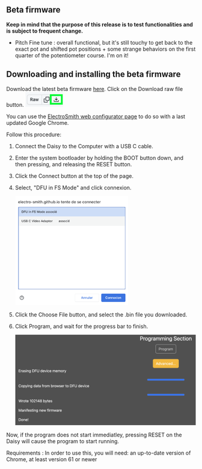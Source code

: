 ## Beta firmware

**Keep in mind that the purpose of this release is to test functionalities and is subject to frequent change.**
- Pitch Fine tune : overall functional, but it's still touchy to get back to the exact pot and shifted pot positions + some strange behaviors on the first quarter of the potentiometer course. I'm on it!

## Downloading and installing the beta firmware

Download the latest beta firmware [here](https://github.com/OmsInSerial/Eurorack/blob/a56d0bad11b1bcb0b248de3fc0dd87fe343cce45/FM%20Einheit/files/FMEinheit_beta.bin). Click on the Download raw file button.
 <img src="pics/Download_bin.png" width="100">

You can use the [ElectroSmith web configurator page](https://electro-smith.github.io/Programmer/) to do so with a last updated Google Chrome.

Follow this procedure:

1. Connect the Daisy to the Computer with a USB C cable.

2. Enter the system bootloader by holding the BOOT button down, and then pressing, and releasing the RESET button.

3. Click the Connect button at the top of the page.

4. Select, "DFU in FS Mode" and click connexion.

   <img src="pics/DPSMconnect.png" width="300">

5. Click the Choose File button, and select the .bin file you downloaded.

6. Click Program, and wait for the progress bar to finish.

   <img src="pics/FlashingProcess.png" width="500">

Now, if the program does not start immediatley, pressing RESET on the Daisy will cause the program to start running.

Requirements : 
In order to use this, you will need: an up-to-date version of Chrome, at least version 61 or newer
